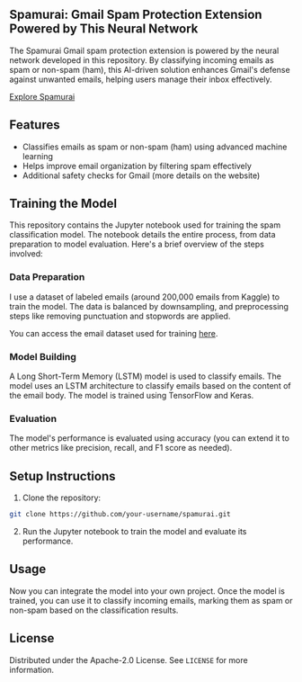 ## Spamurai: Gmail Spam Protection Extension Powered by This Neural Network

The Spamurai Gmail spam protection extension is powered by the neural network developed in this repository. By classifying incoming emails as spam or non-spam (ham), this AI-driven solution enhances Gmail's defense against unwanted emails, helping users manage their inbox effectively.

[Explore Spamurai](https://spamurai.online/)

## Features

- Classifies emails as spam or non-spam (ham) using advanced machine learning
- Helps improve email organization by filtering spam effectively
- Additional safety checks for Gmail (more details on the website)

## Training the Model

This repository contains the Jupyter notebook used for training the spam classification model. The notebook details the entire process, from data preparation to model evaluation. Here's a brief overview of the steps involved:

### Data Preparation
I use a dataset of labeled emails (around 200,000 emails from Kaggle) to train the model. The data is balanced by downsampling, and preprocessing steps like removing punctuation and stopwords are applied.

You can access the email dataset used for training [here](https://www.kaggle.com/datasets/uciml/sms-spam-collection-dataset).

### Model Building
A Long Short-Term Memory (LSTM) model is used to classify emails. The model uses an LSTM architecture to classify emails based on the content of the email body. The model is trained using TensorFlow and Keras.

### Evaluation
The model's performance is evaluated using accuracy (you can extend it to other metrics like precision, recall, and F1 score as needed).

## Setup Instructions

1. Clone the repository:
```bash
git clone https://github.com/your-username/spamurai.git
```
2. Run the Jupyter notebook to train the model and evaluate its performance.

## Usage
Now you can integrate the model into your own project. Once the model is trained, you can use it to classify incoming emails, marking them as spam or non-spam based on the classification results.

## License
Distributed under the Apache-2.0 License. See `LICENSE` for more information.
